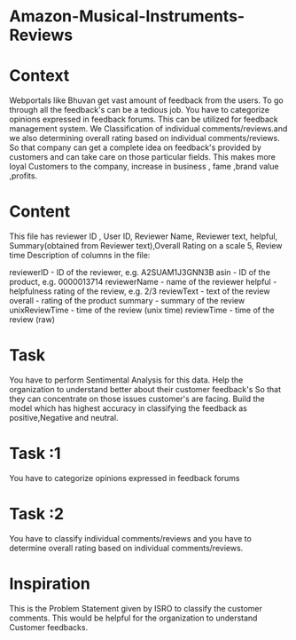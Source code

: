 # Amazon-Musical-Instruments-Reviews

# Context
Webportals like Bhuvan get vast amount of feedback from the users. To go through all the feedback's can be a tedious job. You have to categorize opinions expressed in feedback forums. This can be utilized for feedback management system. We Classification of individual comments/reviews.and we also determining overall rating based on individual comments/reviews. So that company can get a complete idea on feedback's provided by customers and can take care on those particular fields. This makes more loyal Customers to the company, increase in business , fame ,brand value ,profits.

# Content
This file has reviewer ID , User ID, Reviewer Name, Reviewer text, helpful, Summary(obtained from Reviewer text),Overall Rating on a scale 5, Review time
Description of columns in the file:

reviewerID - ID of the reviewer, e.g. A2SUAM1J3GNN3B
asin - ID of the product, e.g. 0000013714
reviewerName - name of the reviewer
helpful - helpfulness rating of the review, e.g. 2/3
reviewText - text of the review
overall - rating of the product
summary - summary of the review
unixReviewTime - time of the review (unix time)
reviewTime - time of the review (raw)

# Task
You have to perform Sentimental Analysis for this data. Help the organization to understand better about their customer feedback's So that they can concentrate on those issues customer's are facing. Build the model which has highest accuracy in classifying the feedback as positive,Negative and neutral.

# Task :1
You have to categorize opinions expressed in feedback forums
# Task :2
You have to classify individual comments/reviews and you have to determine overall rating based on individual
comments/reviews.

# Inspiration
This is the Problem Statement given by ISRO to classify the customer comments. This would be helpful for the organization to understand Customer feedbacks.
